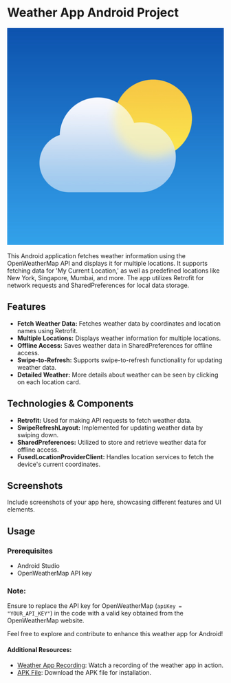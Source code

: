 # Weather App Android Project

![Weather App Demo](logo.png)

This Android application fetches weather information using the OpenWeatherMap API and displays it for multiple locations. It supports fetching data for 'My Current Location,' as well as predefined locations like New York, Singapore, Mumbai, and more. The app utilizes Retrofit for network requests and SharedPreferences for local data storage.

## Features

- **Fetch Weather Data:** Fetches weather data by coordinates and location names using Retrofit.
- **Multiple Locations:** Displays weather information for multiple locations.
- **Offline Access:** Saves weather data in SharedPreferences for offline access.
- **Swipe-to-Refresh:** Supports swipe-to-refresh functionality for updating weather data.
- **Detailed Weather:** More details about weather can be seen by clicking on each location card.

## Technologies & Components

- **Retrofit:** Used for making API requests to fetch weather data.
- **SwipeRefreshLayout:** Implemented for updating weather data by swiping down.
- **SharedPreferences:** Utilized to store and retrieve weather data for offline access.
- **FusedLocationProviderClient:** Handles location services to fetch the device's current coordinates.

## Screenshots

Include screenshots of your app here, showcasing different features and UI elements.

## Usage

### Prerequisites

- Android Studio
- OpenWeatherMap API key

### Note:

Ensure to replace the API key for OpenWeatherMap (`apiKey = "YOUR_API_KEY"`) in the code with a valid key obtained from the OpenWeatherMap website.

Feel free to explore and contribute to enhance this weather app for Android!

#### Additional Resources:
- [Weather App Recording](https://drive.google.com/file/d/187JcfIy0Za38p3NEJ-JbVas1nFqs4Ce3/view?usp=sharing): Watch a recording of the weather app in action.
- [APK File](https://drive.google.com/file/d/10Uc1btdkAacRNjLsCFoJ_OlXYgFflM89/view?usp=drive_link): Download the APK file for installation.
